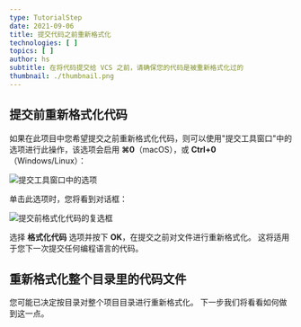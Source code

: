 ```yaml
---
type: TutorialStep
date: 2021-09-06
title: 提交代码之前重新格式化
technologies: [ ]
topics: [ ]
author: hs
subtitle: 在将代码提交给 VCS 之前，请确保您的代码是被重新格式化过的
thumbnail: ./thumbnail.png
---
```


## 提交前重新格式化代码
如果在此项目中您希望提交之前重新格式化代码，则可以使用"提交工具窗口"中的选项进行此操作，该选项会启用 **⌘0**（macOS），或 **Ctrl+0**（Windows/Linux）：

![提交工具窗口中的选项](amend-cog.png)

单击此选项时，您将看到对话框：

![提交前格式化代码的复选框](reformat-code-checkbox.png)

选择  **格式化代码** 选项并按下 **OK**，在提交之前对文件进行重新格式化。 这将适用于您下一次提交任何编程语言的代码。

## 重新格式化整个目录里的代码文件
您可能已决定按目录对整个项目目录进行重新格式化。 下一步我们将看看如何做到这一点。 

